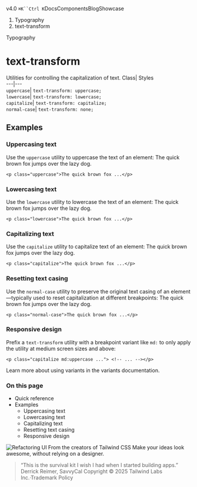 v4.0
`⌘K``Ctrl K`DocsComponentsBlogShowcase
  1. Typography
  2. text-transform


Typography
# text-transform
Utilities for controlling the capitalization of text.
Class| Styles  
---|---  
`uppercase`| `text-transform: uppercase;`  
`lowercase`| `text-transform: lowercase;`  
`capitalize`| `text-transform: capitalize;`  
`normal-case`| `text-transform: none;`  
## Examples
### Uppercasing text
Use the `uppercase` utility to uppercase the text of an element:
The quick brown fox jumps over the lazy dog.
```
<p class="uppercase">The quick brown fox ...</p>
```

### Lowercasing text
Use the `lowercase` utility to lowercase the text of an element:
The quick brown fox jumps over the lazy dog.
```
<p class="lowercase">The quick brown fox ...</p>
```

### Capitalizing text
Use the `capitalize` utility to capitalize text of an element:
The quick brown fox jumps over the lazy dog.
```
<p class="capitalize">The quick brown fox ...</p>
```

### Resetting text casing
Use the `normal-case` utility to preserve the original text casing of an element—typically used to reset capitalization at different breakpoints:
The quick brown fox jumps over the lazy dog.
```
<p class="normal-case">The quick brown fox ...</p>
```

### Responsive design
Prefix a `text-transform` utility with a breakpoint variant like `md:` to only apply the utility at medium screen sizes and above:
```
<p class="capitalize md:uppercase ..."> <!-- ... --></p>
```

Learn more about using variants in the variants documentation.
### On this page
  * Quick reference
  * Examples
    * Uppercasing text
    * Lowercasing text
    * Capitalizing text
    * Resetting text casing
    * Responsive design


![Refactoring UI](https://tailwindcss.com/_next/image?url=%2F_next%2Fstatic%2Fmedia%2Fbook-promo.27d91093.png&w=256&q=75)
From the creators of Tailwind CSS
Make your ideas look awesome, without relying on a designer.
> “This is the survival kit I wish I had when I started building apps.”
> Derrick Reimer, SavvyCal
Copyright © 2025 Tailwind Labs Inc.·Trademark Policy
